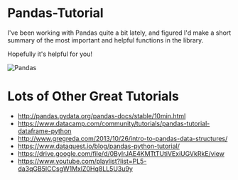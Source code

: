 # Pandas-Tutorial

I've been working with Pandas quite a bit lately, and figured I'd make a short summary of the most important and helpful functions in the library.

Hopefully it's helpful for you!

![Pandas](https://www.google.com/url?sa=i&rct=j&q=&esrc=s&source=images&cd=&cad=rja&uact=8&ved=2ahUKEwjL-uH7s5HdAhVQ71QKHcSdAxMQjRx6BAgBEAU&url=http%3A%2F%2Fstepbystepschools.net%2F%3Fp%3D1964&psig=AOvVaw2wtJR7Ldmak5MKDrbX9-HF&ust=1535602683369864)

# Lots of Other Great Tutorials
* http://pandas.pydata.org/pandas-docs/stable/10min.html
* https://www.datacamp.com/community/tutorials/pandas-tutorial-dataframe-python
* http://www.gregreda.com/2013/10/26/intro-to-pandas-data-structures/
* https://www.dataquest.io/blog/pandas-python-tutorial/
* https://drive.google.com/file/d/0ByIrJAE4KMTtTUtiVExiUGVkRkE/view
* https://www.youtube.com/playlist?list=PL5-da3qGB5ICCsgW1MxlZ0Hq8LL5U3u9y

